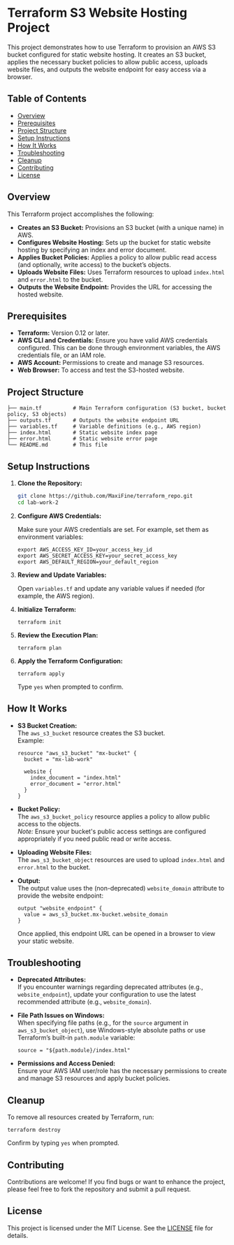 # Terraform S3 Website Hosting Project

This project demonstrates how to use Terraform to provision an AWS S3 bucket configured for static website hosting. It creates an S3 bucket, applies the necessary bucket policies to allow public access, uploads website files, and outputs the website endpoint for easy access via a browser.

## Table of Contents

- [Overview](#overview)
- [Prerequisites](#prerequisites)
- [Project Structure](#project-structure)
- [Setup Instructions](#setup-instructions)
- [How It Works](#how-it-works)
- [Troubleshooting](#troubleshooting)
- [Cleanup](#cleanup)
- [Contributing](#contributing)
- [License](#license)

## Overview

This Terraform project accomplishes the following:
- **Creates an S3 Bucket:** Provisions an S3 bucket (with a unique name) in AWS.
- **Configures Website Hosting:** Sets up the bucket for static website hosting by specifying an index and error document.
- **Applies Bucket Policies:** Applies a policy to allow public read access (and optionally, write access) to the bucket’s objects.
- **Uploads Website Files:** Uses Terraform resources to upload `index.html` and `error.html` to the bucket.
- **Outputs the Website Endpoint:** Provides the URL for accessing the hosted website.

## Prerequisites

- **Terraform:** Version 0.12 or later.
- **AWS CLI and Credentials:** Ensure you have valid AWS credentials configured. This can be done through environment variables, the AWS credentials file, or an IAM role.
- **AWS Account:** Permissions to create and manage S3 resources.
- **Web Browser:** To access and test the S3-hosted website.

## Project Structure

```
├── main.tf          # Main Terraform configuration (S3 bucket, bucket policy, S3 objects)
├── outputs.tf       # Outputs the website endpoint URL
├── variables.tf     # Variable definitions (e.g., AWS region)
├── index.html       # Static website index page
├── error.html       # Static website error page
└── README.md        # This file
```

## Setup Instructions

1. **Clone the Repository:**

   ```bash
   git clone https://github.com/MaxiFine/terraform_repo.git
   cd lab-work-2
   ```

2. **Configure AWS Credentials:**

   Make sure your AWS credentials are set. For example, set them as environment variables:

   ```
   export AWS_ACCESS_KEY_ID=your_access_key_id
   export AWS_SECRET_ACCESS_KEY=your_secret_access_key
   export AWS_DEFAULT_REGION=your_default_region
   ```

3. **Review and Update Variables:**

   Open `variables.tf` and update any variable values if needed (for example, the AWS region).

4. **Initialize Terraform:**

   ```
   terraform init
   ```

5. **Review the Execution Plan:**

   ```
   terraform plan
   ```

6. **Apply the Terraform Configuration:**

   ```
   terraform apply
   ```
   Type `yes` when prompted to confirm.

## How It Works

- **S3 Bucket Creation:**  
  The `aws_s3_bucket` resource creates the S3 bucket.  
  Example:
  ```
  resource "aws_s3_bucket" "mx-bucket" {
    bucket = "mx-lab-work"

    website {
      index_document = "index.html"
      error_document = "error.html"
    }
  }
  ```

- **Bucket Policy:**  
  The `aws_s3_bucket_policy` resource applies a policy to allow public access to the objects.  
  *Note:* Ensure your bucket's public access settings are configured appropriately if you need public read or write access.

- **Uploading Website Files:**  
  The `aws_s3_bucket_object` resources are used to upload `index.html` and `error.html` to the bucket.

- **Output:**  
  The output value uses the (non-deprecated) `website_domain` attribute to provide the website endpoint:
  ```
  output "website_endpoint" {
    value = aws_s3_bucket.mx-bucket.website_domain
  }
  ```
  Once applied, this endpoint URL can be opened in a browser to view your static website.

## Troubleshooting

- **Deprecated Attributes:**  
  If you encounter warnings regarding deprecated attributes (e.g., `website_endpoint`), update your configuration to use the latest recommended attribute (e.g., `website_domain`).

- **File Path Issues on Windows:**  
  When specifying file paths (e.g., for the `source` argument in `aws_s3_bucket_object`), use Windows-style absolute paths or use Terraform’s built-in `path.module` variable:
  ```
  source = "${path.module}/index.html"
  ```

- **Permissions and Access Denied:**  
  Ensure your AWS IAM user/role has the necessary permissions to create and manage S3 resources and apply bucket policies.

## Cleanup

To remove all resources created by Terraform, run:

```
terraform destroy
```

Confirm by typing `yes` when prompted.

## Contributing

Contributions are welcome! If you find bugs or want to enhance the project, please feel free to fork the repository and submit a pull request.

## License

This project is licensed under the MIT License. See the [LICENSE](LICENSE) file for details.
